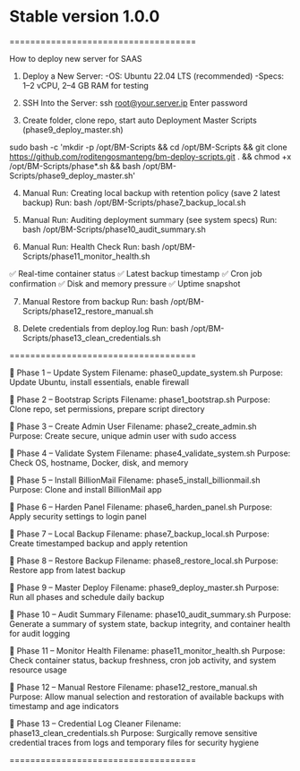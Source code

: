 # Stable version 1.0.0

====================================

How to deploy new server for SAAS


1. Deploy a New Server:
-OS: Ubuntu 22.04 LTS (recommended)
-Specs: 1–2 vCPU, 2–4 GB RAM for testing

2. SSH Into the Server:
ssh root@your.server.ip
Enter password

3. Create folder, clone repo, start auto Deployment Master Scripts (phase9_deploy_master.sh)

sudo bash -c 'mkdir -p /opt/BM-Scripts && cd /opt/BM-Scripts && git clone https://github.com/roditengosmanteng/bm-deploy-scripts.git . && chmod +x /opt/BM-Scripts/phase*.sh && bash /opt/BM-Scripts/phase9_deploy_master.sh'

4. Manual Run: Creating local backup with retention policy (save 2 latest backup)
Run: bash /opt/BM-Scripts/phase7_backup_local.sh

5. Manual Run: Auditing deployment summary (see system specs)
Run: bash /opt/BM-Scripts/phase10_audit_summary.sh

6. Manual Run: Health Check
Run: bash /opt/BM-Scripts/phase11_monitor_health.sh

✅ Real-time container status
✅ Latest backup timestamp
✅ Cron job confirmation
✅ Disk and memory pressure
✅ Uptime snapshot

7. Manual Restore from backup
Run: bash /opt/BM-Scripts/phase12_restore_manual.sh

8. Delete credentials from deploy.log
Run: bash /opt/BM-Scripts/phase13_clean_credentials.sh


====================================


📁 Phase 1 – Update System
Filename: phase0_update_system.sh
Purpose: Update Ubuntu, install essentials, enable firewall


📁 Phase 2 – Bootstrap Scripts
Filename: phase1_bootstrap.sh
Purpose: Clone repo, set permissions, prepare script directory


📁 Phase 3 – Create Admin User
Filename: phase2_create_admin.sh
Purpose: Create secure, unique admin user with sudo access


📁 Phase 4 – Validate System
Filename: phase4_validate_system.sh
Purpose: Check OS, hostname, Docker, disk, and memory


📁 Phase 5 – Install BillionMail
Filename: phase5_install_billionmail.sh
Purpose: Clone and install BillionMail app


📁 Phase 6 – Harden Panel
Filename: phase6_harden_panel.sh
Purpose: Apply security settings to login panel


📁 Phase 7 – Local Backup
Filename: phase7_backup_local.sh
Purpose: Create timestamped backup and apply retention


📁 Phase 8 – Restore Backup
Filename: phase8_restore_local.sh
Purpose: Restore app from latest backup


📁 Phase 9 – Master Deploy
Filename: phase9_deploy_master.sh
Purpose: Run all phases and schedule daily backup


📁 Phase 10 – Audit Summary
Filename: phase10_audit_summary.sh
Purpose: Generate a summary of system state, backup integrity, and container health for audit logging


📁 Phase 11 – Monitor Health
Filename: phase11_monitor_health.sh
Purpose: Check container status, backup freshness, cron job activity, and system resource usage


📁 Phase 12 – Manual Restore
Filename: phase12_restore_manual.sh
Purpose: Allow manual selection and restoration of available backups with timestamp and age indicators


📁 Phase 13 – Credential Log Cleaner
Filename: phase13_clean_credentials.sh
Purpose: Surgically remove sensitive credential traces from logs and temporary files for security hygiene


====================================